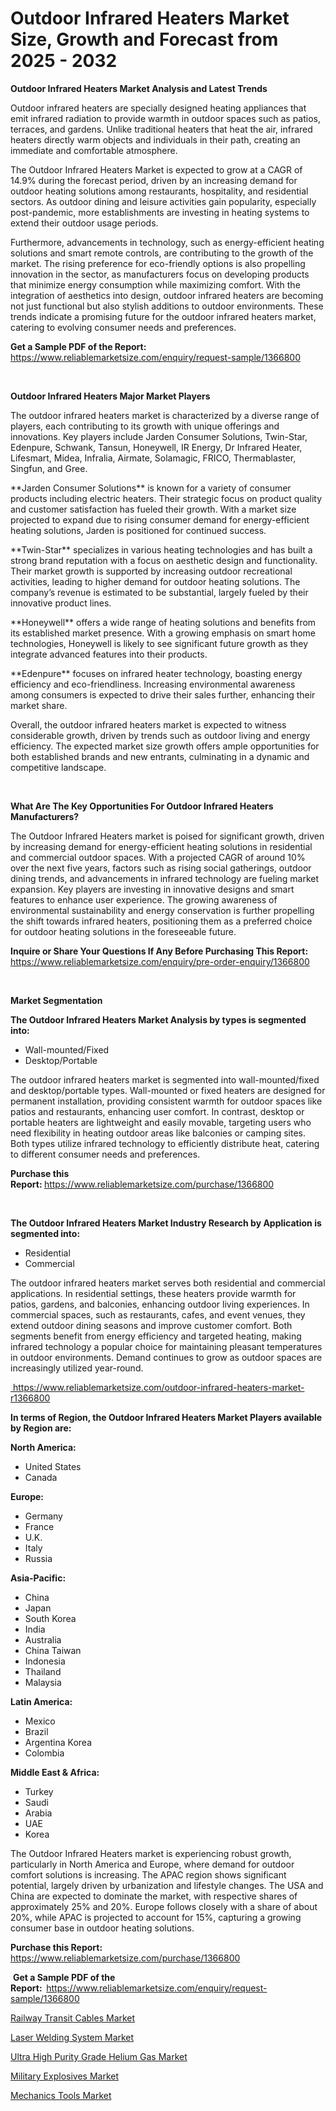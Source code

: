 <p><h1>Outdoor Infrared Heaters Market Size, Growth and Forecast from 2025 - 2032</h1></p><p><strong>Outdoor Infrared Heaters Market Analysis and Latest Trends</strong></p>
<p><p>Outdoor infrared heaters are specially designed heating appliances that emit infrared radiation to provide warmth in outdoor spaces such as patios, terraces, and gardens. Unlike traditional heaters that heat the air, infrared heaters directly warm objects and individuals in their path, creating an immediate and comfortable atmosphere.</p><p>The Outdoor Infrared Heaters Market is expected to grow at a CAGR of 14.9% during the forecast period, driven by an increasing demand for outdoor heating solutions among restaurants, hospitality, and residential sectors. As outdoor dining and leisure activities gain popularity, especially post-pandemic, more establishments are investing in heating systems to extend their outdoor usage periods. </p><p>Furthermore, advancements in technology, such as energy-efficient heating solutions and smart remote controls, are contributing to the growth of the market. The rising preference for eco-friendly options is also propelling innovation in the sector, as manufacturers focus on developing products that minimize energy consumption while maximizing comfort. With the integration of aesthetics into design, outdoor infrared heaters are becoming not just functional but also stylish additions to outdoor environments. These trends indicate a promising future for the outdoor infrared heaters market, catering to evolving consumer needs and preferences.</p></p>
<p><strong>Get a Sample PDF of the Report:&nbsp;</strong> <a href="https://www.reliablemarketsize.com/enquiry/request-sample/1366800?utm_campaign=1133&utm_medium=2&utm_source=Github&utm_content=ia&utm_term=22032025&utm_id=outdoor-infrared-heaters">https://www.reliablemarketsize.com/enquiry/request-sample/1366800</a></p>
<p>&nbsp;</p>
<p><strong>Outdoor Infrared Heaters Major Market Players</strong></p>
<p><p>The outdoor infrared heaters market is characterized by a diverse range of players, each contributing to its growth with unique offerings and innovations. Key players include Jarden Consumer Solutions, Twin-Star, Edenpure, Schwank, Tansun, Honeywell, IR Energy, Dr Infrared Heater, Lifesmart, Midea, Infralia, Airmate, Solamagic, FRICO, Thermablaster, Singfun, and Gree.</p><p>**Jarden Consumer Solutions** is known for a variety of consumer products including electric heaters. Their strategic focus on product quality and customer satisfaction has fueled their growth. With a market size projected to expand due to rising consumer demand for energy-efficient heating solutions, Jarden is positioned for continued success.</p><p>**Twin-Star** specializes in various heating technologies and has built a strong brand reputation with a focus on aesthetic design and functionality. Their market growth is supported by increasing outdoor recreational activities, leading to higher demand for outdoor heating solutions. The company’s revenue is estimated to be substantial, largely fueled by their innovative product lines.</p><p>**Honeywell** offers a wide range of heating solutions and benefits from its established market presence. With a growing emphasis on smart home technologies, Honeywell is likely to see significant future growth as they integrate advanced features into their products.</p><p>**Edenpure** focuses on infrared heater technology, boasting energy efficiency and eco-friendliness. Increasing environmental awareness among consumers is expected to drive their sales further, enhancing their market share.</p><p>Overall, the outdoor infrared heaters market is expected to witness considerable growth, driven by trends such as outdoor living and energy efficiency. The expected market size growth offers ample opportunities for both established brands and new entrants, culminating in a dynamic and competitive landscape.</p></p>
<p>&nbsp;</p>
<p><strong>What Are The Key Opportunities For Outdoor Infrared Heaters Manufacturers?</strong></p>
<p><p>The Outdoor Infrared Heaters market is poised for significant growth, driven by increasing demand for energy-efficient heating solutions in residential and commercial outdoor spaces. With a projected CAGR of around 10% over the next five years, factors such as rising social gatherings, outdoor dining trends, and advancements in infrared technology are fueling market expansion. Key players are investing in innovative designs and smart features to enhance user experience. The growing awareness of environmental sustainability and energy conservation is further propelling the shift towards infrared heaters, positioning them as a preferred choice for outdoor heating solutions in the foreseeable future.</p></p>
<p><strong>Inquire or Share Your Questions If Any Before Purchasing This Report:</strong> <a href="https://www.reliablemarketsize.com/enquiry/pre-order-enquiry/1366800?utm_campaign=1133&utm_medium=2&utm_source=Github&utm_content=ia&utm_term=22032025&utm_id=outdoor-infrared-heaters">https://www.reliablemarketsize.com/enquiry/pre-order-enquiry/1366800</a></p>
<p>&nbsp;</p>
<p><strong>Market Segmentation</strong></p>
<p><strong>The Outdoor Infrared Heaters Market Analysis by types is segmented into:</strong></p>
<p><ul><li>Wall-mounted/Fixed</li><li>Desktop/Portable</li></ul></p>
<p><p>The outdoor infrared heaters market is segmented into wall-mounted/fixed and desktop/portable types. Wall-mounted or fixed heaters are designed for permanent installation, providing consistent warmth for outdoor spaces like patios and restaurants, enhancing user comfort. In contrast, desktop or portable heaters are lightweight and easily movable, targeting users who need flexibility in heating outdoor areas like balconies or camping sites. Both types utilize infrared technology to efficiently distribute heat, catering to different consumer needs and preferences.</p></p>
<p><strong>Purchase this Report:&nbsp;</strong><a href="https://www.reliablemarketsize.com/purchase/1366800?utm_campaign=1133&utm_medium=2&utm_source=Github&utm_content=ia&utm_term=22032025&utm_id=outdoor-infrared-heaters">https://www.reliablemarketsize.com/purchase/1366800</a></p>
<p>&nbsp;</p>
<p><strong>The Outdoor Infrared Heaters Market Industry Research by Application is segmented into:</strong></p>
<p><ul><li>Residential</li><li>Commercial</li></ul></p>
<p><p>The outdoor infrared heaters market serves both residential and commercial applications. In residential settings, these heaters provide warmth for patios, gardens, and balconies, enhancing outdoor living experiences. In commercial spaces, such as restaurants, cafes, and event venues, they extend outdoor dining seasons and improve customer comfort. Both segments benefit from energy efficiency and targeted heating, making infrared technology a popular choice for maintaining pleasant temperatures in outdoor environments. Demand continues to grow as outdoor spaces are increasingly utilized year-round.</p></p>
<p><a href="https://www.reliablemarketsize.com/outdoor-infrared-heaters-market-r1366800?utm_campaign=1133&utm_medium=2&utm_source=Github&utm_content=ia&utm_term=22032025&utm_id=outdoor-infrared-heaters">&nbsp;https://www.reliablemarketsize.com/outdoor-infrared-heaters-market-r1366800</a></p>
<p><strong>In terms of Region, the Outdoor Infrared Heaters Market Players available by Region are:</strong></p>
<p>
    <p> <strong> North America: </strong>
        <ul>
            <li>United States</li>
            <li>Canada</li>
        </ul>
        </p> 
    <p> <strong> Europe: </strong>
        <ul>
            <li>Germany</li>
            <li>France</li>
            <li>U.K.</li>
            <li>Italy</li>
            <li>Russia</li>
        </ul>
        </p> 
    <p> <strong> Asia-Pacific: </strong>
        <ul>
            <li>China</li>
            <li>Japan</li>
            <li>South Korea</li>
            <li>India</li>
            <li>Australia</li>
            <li>China Taiwan</li>
            <li>Indonesia</li>
            <li>Thailand</li>
            <li>Malaysia</li>
        </ul>
        </p> 
    <p> <strong> Latin America: </strong>
        <ul>
            <li>Mexico</li>
            <li>Brazil</li>
            <li>Argentina Korea</li>
            <li>Colombia</li>
        </ul>
        </p> 
    <p> <strong> Middle East & Africa: </strong>
        <ul>
            <li>Turkey</li>
            <li>Saudi</li>
            <li>Arabia</li>
            <li>UAE</li>
            <li>Korea</li>
        </ul>
    </p>
    </p>
<p><p>The Outdoor Infrared Heaters market is experiencing robust growth, particularly in North America and Europe, where demand for outdoor comfort solutions is increasing. The APAC region shows significant potential, largely driven by urbanization and lifestyle changes. The USA and China are expected to dominate the market, with respective shares of approximately 25% and 20%. Europe follows closely with a share of about 20%, while APAC is projected to account for 15%, capturing a growing consumer base in outdoor heating solutions.</p></p>
<p><strong>Purchase this Report: </strong><a href="https://www.reliablemarketsize.com/purchase/1366800?utm_campaign=1133&utm_medium=2&utm_source=Github&utm_content=ia&utm_term=22032025&utm_id=outdoor-infrared-heaters">https://www.reliablemarketsize.com/purchase/1366800</a></p>
<p>&nbsp;<strong>Get a Sample PDF of the Report:&nbsp;&nbsp;</strong><a href="https://www.reliablemarketsize.com/enquiry/request-sample/1366800?utm_campaign=1133&utm_medium=2&utm_source=Github&utm_content=ia&utm_term=22032025&utm_id=outdoor-infrared-heaters">https://www.reliablemarketsize.com/enquiry/request-sample/1366800</a></p>
<p><strong></strong></p>
<p><p><a href="https://github.com/klinzenisaa/Market-Research-Report-List-1/blob/main/railway-transit-cables-market.md?utm_campaign=1133&utm_medium=2&utm_source=Github&utm_content=ia&utm_term=22032025&utm_id=outdoor-infrared-heaters">Railway Transit Cables Market</a></p><p><a href="https://github.com/oatisorenscl/Market-Research-Report-List-1/blob/main/laser-welding-system-market.md?utm_campaign=1133&utm_medium=2&utm_source=Github&utm_content=ia&utm_term=22032025&utm_id=outdoor-infrared-heaters">Laser Welding System Market</a></p><p><a href="https://github.com/shapurforouz/Market-Research-Report-List-1/blob/main/ultra-high-purity-grade-helium-gas-market.md?utm_campaign=1133&utm_medium=2&utm_source=Github&utm_content=ia&utm_term=22032025&utm_id=outdoor-infrared-heaters">Ultra High Purity Grade Helium Gas Market</a></p><p><a href="https://github.com/jemalapoilly/Market-Research-Report-List-1/blob/main/military-explosives-market.md?utm_campaign=1133&utm_medium=2&utm_source=Github&utm_content=ia&utm_term=22032025&utm_id=outdoor-infrared-heaters">Military Explosives Market</a></p><p><a href="https://github.com/siriyagayo/Market-Research-Report-List-1/blob/main/mechanics-tools-market.md?utm_campaign=1133&utm_medium=2&utm_source=Github&utm_content=ia&utm_term=22032025&utm_id=outdoor-infrared-heaters">Mechanics Tools Market</a></p></p>